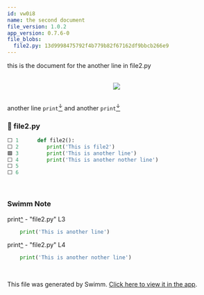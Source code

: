 ```yaml
---
id: vw0i8
name: the second document
file_version: 1.0.2
app_version: 0.7.6-0
file_blobs:
  file2.py: 13d9998475792f4b779b82f67162df9bbcb266e9
---
```


this is the document for the another line in file2.py

<br/>

<div align="center"><img src="https://media4.giphy.com/media/cdNSp4L5vCU7aQrYnV/giphy.gif?cid=d56c4a8bqu0v8plj8qbcuk8mev5t270p2b0m6ijntgpy3lit&rid=giphy.gif&ct=g" style="width:'25%'"/></div>

<br/>

another line `print`[<sup id="Z113yLC">↓</sup>](#f-Z113yLC) and another `print`[<sup id="17trup">↓</sup>](#f-17trup)
<!-- NOTE-swimm-snippet: the lines below link your snippet to Swimm -->
### 📄 file2.py
```python
⬜ 1      def file2():
⬜ 2      	print('This is file2')
🟩 3      	print('This is another line')
⬜ 4      	print('This is another nother line')
⬜ 5      
⬜ 6      
```

<br/>

<!-- THIS IS AN AUTOGENERATED SECTION. DO NOT EDIT THIS SECTION DIRECTLY -->
### Swimm Note

<span id="f-17trup">print</span>[^](#17trup) - "file2.py" L3
```python
	print('This is another line')
```

<span id="f-Z113yLC">print</span>[^](#Z113yLC) - "file2.py" L4
```python
	print('This is another nother line')
```

<br/>

This file was generated by Swimm. [Click here to view it in the app](https://app.swimm.io/repos/Z2l0aHViJTNBJTNBdGVzdDIlM0ElM0FlcmFuLXN3aW1t/docs/vw0i8).